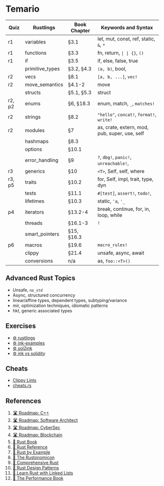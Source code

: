 # Temario


| Quiz   | Rustlings       | Book Chapter | Keywords and Syntax                           |
| ------ | --------------- | ------------ | --------------------------------------------- |
| r1     | variables       | §3.1         | let, mut, const, ref, static, `&`, `*`        |
| r1     | functions       | §3.3         | fn, return, `\| \| {}`, `()`                  |
| r1     | if              | §3.5         | if, else, false, true                         |
|        | primitive_types | §3.2, §4.3   | `(a, b)`, bool,                               |
| r2     | vecs            | §8.1         | `[a, b, ...]`, `vec!`                         |
| r2     | move_semantics  | §4.1-2       | move                                          |
|        | structs         | §5.1, §5.3   | struct                                        |
| r2, p2 | enums           | §6, §18.3    | enum, match, `_`, `matches!`                  |
| r2     | strings         | §8.2         | `"hello"`, `concat!`, `format!`, `write!`     |
| r2     | modules         | §7           | as, crate, extern, mod, pub, super, use, self |
|        | hashmaps        | §8.3         |                                               |
|        | options         | §10.1        |                                               |
|        | error_handling  | §9           | `?`, `dbg!`, `panic!`, `unreachable!`,        |
| r3     | generics        | §10          | `<T>`, Self, self, where                      |
| r3, p5 | traits          | §10.2        | for, Self, impl, trait, type, dyn             |
|        | tests           | §11.1        | `#[test]`, `assert!`, `todo!`,                |
|        | lifetimes       | §10.3        | static, `'a`, `'_`                            |
| p4     | iterators       | §13.2-4      | break, continue, for, in, loop, while         |
|        | threads         | §16.1-3      | `!`                                           |
|        | smart_pointers  | §15, §16.3   |                                               |
| p6     | macros          | §19.6        | `macro_rules!`                                |
|        | clippy          | §21.4        | unsafe, async, await                          |
|        | conversions     | n/a          | as, `foo::<T>()`                              |

## Advanced Rust Topics
- Unsafe, `no_std`
- Async, structured concurrency
- linear/affine types, dependent types, subtyping/variance
- mir, optimization techniques, idiomatic patterns
- hkt, generic associated types

## Exercises
- [⚙️ rustlings](https://github.com/rust-lang/rustlings)
- [⚙️ ink-examples](https://github.com/paritytech/ink-examplestree)
- [⚙️ sol2ink](https://github.com/Brushfam/sol2ink)
- [⚙️ ink vs solidity](https://use.ink/ink-vs-solidity)

## Cheats
- [Clippy Lints](https://rust-lang.github.io/rust-clippy/master/index.html)
- [cheats.rs](https://cheats.rs/)

## References
1. [🛣️ Roadmap: C++](https://roadmap.sh/blockchain)
2. [🛣️ Roadmap: Software Architect](https://roadmap.sh/software-architect)
3. [🛣️ Roadmap: CyberSec](https://roadmap.sh/cyber-security)
4. [🛣️ Roadmap: Blockchain](https://roadmap.sh/blockchain)
5. [📖 Rust Book](https://doc.rust-lang.org/book/)
6. [📖 Rust Reference](https://doc.rust-lang.org/stable/reference/)
7. [📖 Rust by Example](https://doc.rust-lang.org/stable/rust-by-example/)
8. [📖 The Rustonomicon](https://doc.rust-lang.org/nomicon/)
9. [📖 Comprehensive Rust](https://google.github.io/comprehensive-rust/)
10. [📖 Rust Design Patterns](https://rust-unofficial.github.io/patterns/intro.html)
11. [📖 Learn Rust with Linked Lists](https://rust-unofficial.github.io/too-many-lists/)
12. [📖 The Performance Book](https://nnethercote.github.io/perf-book/introduction.html)
